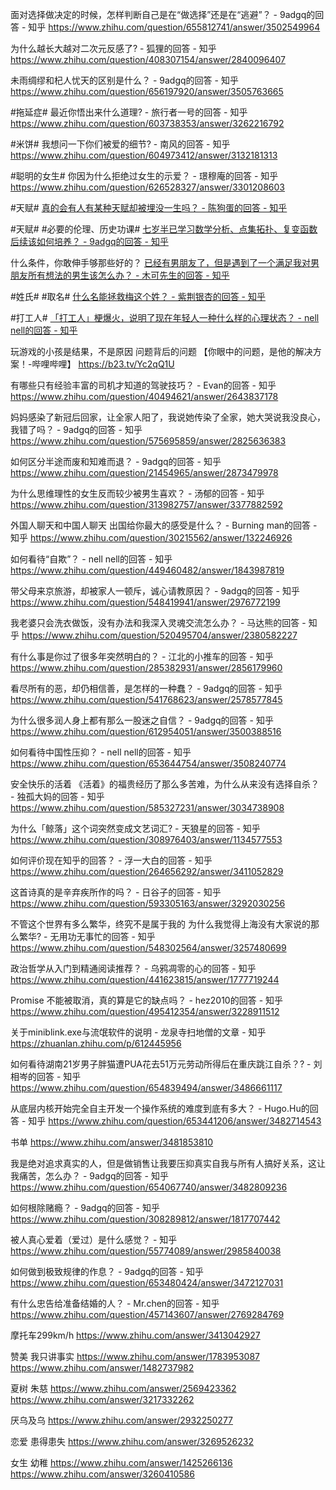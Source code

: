 
面对选择做决定的时候，怎样判断自己是在“做选择”还是在“逃避”？ - 9adgq的回答 - 知乎
https://www.zhihu.com/question/655812741/answer/3502549964


为什么越长大越对二次元反感了? - 狐狸的回答 - 知乎
https://www.zhihu.com/question/408307154/answer/2840096407


未雨绸缪和杞人忧天的区别是什么？ - 9adgq的回答 - 知乎
https://www.zhihu.com/question/656197920/answer/3505763665

#拖延症#
最近你悟出来什么道理? - 旅行者一号的回答 - 知乎
https://www.zhihu.com/question/603738353/answer/3262216792

#米饼#
我想问一下你们被爱的细节? - 南风的回答 - 知乎
https://www.zhihu.com/question/604973412/answer/3132181313

#聪明的女生#
你因为什么拒绝过女生的示爱？ - 璟穆庵的回答 - 知乎
https://www.zhihu.com/question/626528327/answer/3301208603

#天赋#
[真的会有人有某种天赋却被埋没一生吗？ - 陈狗蛋的回答 - 知乎](https://www.zhihu.com/question/35318941/answer/2826295984)

#天赋# #必要的伦理、历史功课#
[七岁半已学习数学分析、点集拓扑、复变函数后续该如何培养？ - 9adgq的回答 - 知乎](https://www.zhihu.com/question/620110690/answer/3195838051)

什么条件，你敢伸手够那些好的？
[已经有男朋友了，但是遇到了一个满足我对男朋友所有想法的男生该怎么办？ - 木可先生的回答 - 知乎](https://www.zhihu.com/question/407692864/answer/3083413431)

#姓氏# #取名#
[什么名能拯救梅这个姓？ - 紫荆银杏的回答 - 知乎](https://www.zhihu.com/question/324943215/answer/712249388)

#打工人#
[「打工人」梗爆火，说明了现在年轻人一种什么样的心理状态？ - nell nell的回答 - 知乎](https://www.zhihu.com/question/425754687/answer/1529986952)


玩游戏的小孩是结果，不是原因
问题背后的问题
【你眼中的问题，是他的解决方案！-哔哩哔哩】 https://b23.tv/Yc2qQ1U

有哪些只有经验丰富的司机才知道的驾驶技巧？ - Evan的回答 - 知乎
https://www.zhihu.com/question/40494621/answer/2643837178



妈妈感染了新冠后回家，让全家人阳了，我说她传染了全家，她大哭说我没良心，我错了吗？ - 9adgq的回答 - 知乎
https://www.zhihu.com/question/575695859/answer/2825636383


如何区分半途而废和知难而退？ - 9adgq的回答 - 知乎
https://www.zhihu.com/question/21454965/answer/2873479978


为什么思维理性的女生反而较少被男生喜欢？ - 汤郁的回答 - 知乎
https://www.zhihu.com/question/313982757/answer/3377882592


外国人聊天和中国人聊天
出国给你最大的感受是什么？ - Burning man的回答 - 知乎
https://www.zhihu.com/question/30215562/answer/132246926


如何看待“自欺”？ - nell nell的回答 - 知乎
https://www.zhihu.com/question/449460482/answer/1843987819


带父母来京旅游，却被家人一顿斥，诚心请教原因？ - 9adgq的回答 - 知乎
https://www.zhihu.com/question/548419941/answer/2976772199


我老婆只会洗衣做饭，没有办法和我深入灵魂交流怎么办？ - 马达熊的回答 - 知乎
https://www.zhihu.com/question/520495704/answer/2380582227


有什么事是你过了很多年突然明白的？ - 江北的小推车的回答 - 知乎
https://www.zhihu.com/question/285382931/answer/2856179960


看尽所有的恶，却仍相信善，是怎样的一种蠢？ - 9adgq的回答 - 知乎
https://www.zhihu.com/question/541768623/answer/2578577845



为什么很多润人身上都有那么一股迷之自信？ - 9adgq的回答 - 知乎
https://www.zhihu.com/question/612954051/answer/3500388516



如何看待中国性压抑？ - nell nell的回答 - 知乎
https://www.zhihu.com/question/653644754/answer/3508240774


安全快乐的活着
《活着》的福贵经历了那么多苦难，为什么从来没有选择自杀？ - 独孤大妈的回答 - 知乎
https://www.zhihu.com/question/585327231/answer/3034738908


为什么「鲸落」这个词突然变成文艺词汇? - 天狼星的回答 - 知乎
https://www.zhihu.com/question/308976403/answer/1134577553


如何评价现在知乎的回答？ - 浮一大白的回答 - 知乎
https://www.zhihu.com/question/264656292/answer/3411052829


这首诗真的是辛弃疾所作的吗？ - 日谷子的回答 - 知乎
https://www.zhihu.com/question/593305163/answer/3292030256


不管这个世界有多么繁华，终究不是属于我的
为什么我觉得上海没有大家说的那么繁华? - 无用功无事忙的回答 - 知乎
https://www.zhihu.com/question/548302564/answer/3257480699


政治哲学从入门到精通阅读推荐？ - 乌鸦凋零的心的回答 - 知乎
https://www.zhihu.com/question/441623815/answer/1777719244


Promise 不能被取消，真的算是它的缺点吗？ - hez2010的回答 - 知乎
https://www.zhihu.com/question/495412354/answer/3228911512

关于miniblink.exe与流氓软件的说明 - 龙泉寺扫地僧的文章 - 知乎
https://zhuanlan.zhihu.com/p/612445956

如何看待湖南21岁男子胖猫遭PUA花去51万元劳动所得后在重庆跳江自杀？? - 刘相岑的回答 - 知乎
https://www.zhihu.com/question/654839494/answer/3486661117

从底层内核开始完全自主开发一个操作系统的难度到底有多大？ - Hugo.Hu的回答 - 知乎
https://www.zhihu.com/question/653441206/answer/3482714543

书单
https://www.zhihu.com/answer/3481853810

我是绝对追求真实的人，但是做销售让我要压抑真实自我与所有人搞好关系，这让我痛苦，怎么办？ - 9adgq的回答 - 知乎
https://www.zhihu.com/question/654067740/answer/3482809236

如何根除赌瘾？ - 9adgq的回答 - 知乎
https://www.zhihu.com/question/308289812/answer/1817707442

被人真心爱着（爱过）是什么感觉？ - 知乎
https://www.zhihu.com/question/55774089/answer/2985840038

如何做到极致规律的作息？ - 9adgq的回答 - 知乎
https://www.zhihu.com/question/653480424/answer/3472127031

有什么忠告给准备结婚的人？ - Mr.chen的回答 - 知乎
https://www.zhihu.com/question/457143607/answer/2769284769

摩托车299km/h
https://www.zhihu.com/answer/3413042927


赞美
我只讲事实
https://www.zhihu.com/answer/1783953087
https://www.zhihu.com/answer/1482737982

夏树   朱慈
https://www.zhihu.com/answer/2569423362
https://www.zhihu.com/answer/3217332262

厌乌及乌
https://www.zhihu.com/answer/2932250277

恋爱 患得患失
https://www.zhihu.com/answer/3269526232

女生 幼稚
https://www.zhihu.com/answer/1425266136
https://www.zhihu.com/answer/3260410586